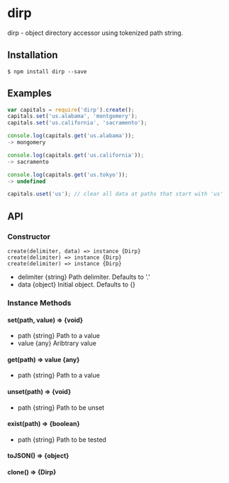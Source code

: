 # dirp
dirp - object directory accessor using tokenized path string.

## Installation
```
$ npm install dirp --save
```

## Examples

```javascript
var capitals = require('dirp').create();
capitals.set('us.alabama', 'montgomery');
capitals.set('us.california', 'sacramento');

console.log(capitals.get('us.alabama'));
-> mongomery

console.log(capitals.get('us.california'));
-> sacramento

console.log(capitals.get('us.tokyo'));
-> undefined

capitals.uset('us'); // clear all data at paths that start with 'us'

```

## API

### Constructor
```
create(delimiter, data) => instance {Dirp}
create(delimiter) => instance {Dirp}
create(delimiter) => instance {Dirp}
```
* delimiter {string} Path delimiter. Defaults to '.'
* data {object} Initial object. Defaults to {}

### Instance Methods
#### set(path, value) => {void}
* path {string} Path to a value
* value {any} Aribtrary value

#### get(path) => value {any}
* path {string} Path to a value

#### unset(path) => {void}
* path {string} Path to be unset

#### exist(path) => {boolean}
* path {string} Path to be tested
#### toJSON() => {object}
#### clone() => {Dirp}
